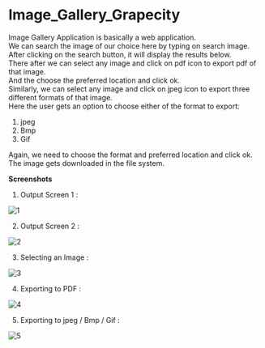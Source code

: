 # Image_Gallery_Grapecity

Image Gallery Application is basically a web application. </br>
We can search the image of our choice here by typing on search image. </br>
After clicking on the search button, it will display the results below. </br>
There after we can select any image and click on pdf icon to export pdf of that image. </br>
And the choose the preferred location and click ok. </br>
Similarly, we can select any image and click on jpeg icon to export three different formats of that image. </br>
Here the user gets an option to choose either of the format to export: </br>
1) jpeg </br>
2) Bmp </br>
3) Gif </br>


Again, we need to choose the format and preferred location and click ok. </br>
The image gets downloaded in the file system. </br>


<b>Screenshots </b></br>
1. Output Screen 1 : </br>

![1](https://user-images.githubusercontent.com/55443821/124425234-e8241600-dd85-11eb-8696-d516fee3e0e9.png) </br>

2. Output Screen 2 : </br>

 ![2](https://user-images.githubusercontent.com/55443821/124425249-ed816080-dd85-11eb-809b-59536f6330c4.png) </br>



3. Selecting an Image : </br>

![3](https://user-images.githubusercontent.com/55443821/124425269-f2461480-dd85-11eb-931f-b29305389e3c.png) </br>


4. Exporting to PDF : </br>

![4](https://user-images.githubusercontent.com/55443821/124425286-f70ac880-dd85-11eb-8870-de8daf6a15d1.png) </br>


5. Exporting to jpeg / Bmp / Gif : </br>

![5](https://user-images.githubusercontent.com/55443821/124425301-fa9e4f80-dd85-11eb-9597-a01013550b03.png) </br>



